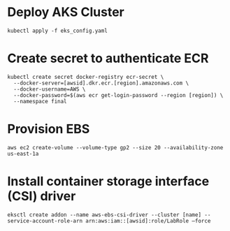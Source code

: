# Deploy AKS Cluster

```
kubectl apply -f eks_config.yaml
```
# Create secret to authenticate ECR

```
kubectl create secret docker-registry ecr-secret \
  --docker-server=[awsid].dkr.ecr.[region].amazonaws.com \
  --docker-username=AWS \
  --docker-password=$(aws ecr get-login-password --region [region]) \
  --namespace final
```

# Provision EBS

```
aws ec2 create-volume --volume-type gp2 --size 20 --availability-zone us-east-1a
```

# Install container storage interface (CSI) driver

```
eksctl create addon --name aws-ebs-csi-driver --cluster [name] --service-account-role-arn arn:aws:iam::[awsid]:role/LabRole –force
```